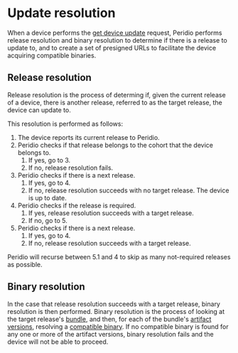 # Update resolution

When a device performs the
[get device update](/admin-api#tag/devices/operations/get-device-update) request, Peridio performs
release resolution and binary resolution to determine if there is a release to update to, and to
create a set of presigned URLs to facilitate the device acquiring compatible binaries.

## Release resolution

Release resolution is the process of determing if, given the current release of a device, there is
another release, referred to as the target release, the device can update to.

This resolution is performed as follows:

1. The device reports its current release to Peridio.
2. Peridio checks if that release belongs to the cohort that the device belongs to.
    1. If yes, go to 3.
    2. If no, release resolution fails.
3. Peridio checks if there is a next release.
    1. If yes, go to 4.
    2. If no, release resolution succeeds with no target release. The device is up to date.
4. Peridio checks if the release is required.
    1. If yes, release resolution succeeds with a target release.
    2. If no, go to 5.
5. Peridio checks if there is a next release.
    1. If yes, go to 4.
    2. If no, release resolution succeeds with a target release.

Peridio will recurse between 5.1 and 4 to skip as many not-required releases as possible.

## Binary resolution

In the case that release resolution succeeds with a target release, binary resolution is then
performed. Binary resolution is the process of looking at the target release's
[bundle](/reference/bundles.md), and then, for each of the bundle's
[artifact versions](/reference/artifact-versions.md), resolving a
[compatible binary](/reference/binaries.md#compatibility). If no compatible binary is found for
any one or more of the artifact versions, binary resolution fails and the device will not be able
to proceed.
